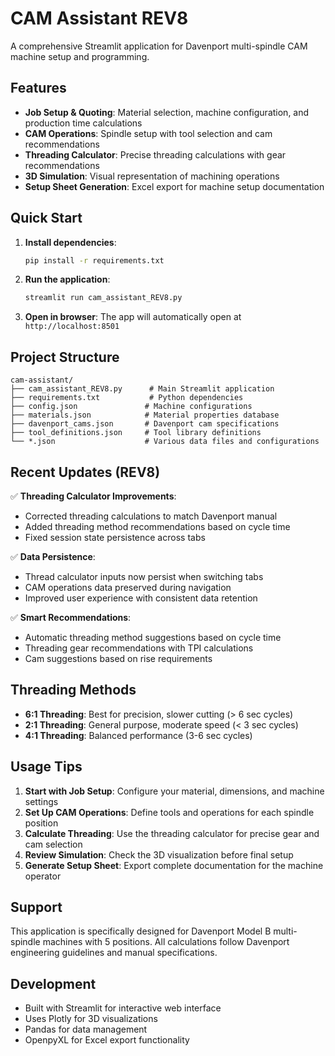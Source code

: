 # CAM Assistant REV8

A comprehensive Streamlit application for Davenport multi-spindle CAM machine setup and programming.

## Features

- **Job Setup & Quoting**: Material selection, machine configuration, and production time calculations
- **CAM Operations**: Spindle setup with tool selection and cam recommendations
- **Threading Calculator**: Precise threading calculations with gear recommendations
- **3D Simulation**: Visual representation of machining operations
- **Setup Sheet Generation**: Excel export for machine setup documentation

## Quick Start

1. **Install dependencies**:

   ```bash
   pip install -r requirements.txt
   ```

2. **Run the application**:

   ```bash
   streamlit run cam_assistant_REV8.py
   ```

3. **Open in browser**: The app will automatically open at `http://localhost:8501`

## Project Structure

```
cam-assistant/
├── cam_assistant_REV8.py      # Main Streamlit application
├── requirements.txt           # Python dependencies
├── config.json               # Machine configurations
├── materials.json            # Material properties database
├── davenport_cams.json       # Davenport cam specifications
├── tool_definitions.json     # Tool library definitions
└── *.json                    # Various data files and configurations
```

## Recent Updates (REV8)

✅ **Threading Calculator Improvements**:

- Corrected threading calculations to match Davenport manual
- Added threading method recommendations based on cycle time
- Fixed session state persistence across tabs

✅ **Data Persistence**:

- Thread calculator inputs now persist when switching tabs
- CAM operations data preserved during navigation
- Improved user experience with consistent data retention

✅ **Smart Recommendations**:

- Automatic threading method suggestions based on cycle time
- Threading gear recommendations with TPI calculations
- Cam suggestions based on rise requirements

## Threading Methods

- **6:1 Threading**: Best for precision, slower cutting (> 6 sec cycles)
- **2:1 Threading**: General purpose, moderate speed (< 3 sec cycles)
- **4:1 Threading**: Balanced performance (3-6 sec cycles)

## Usage Tips

1. **Start with Job Setup**: Configure your material, dimensions, and machine settings
2. **Set Up CAM Operations**: Define tools and operations for each spindle position
3. **Calculate Threading**: Use the threading calculator for precise gear and cam selection
4. **Review Simulation**: Check the 3D visualization before final setup
5. **Generate Setup Sheet**: Export complete documentation for the machine operator

## Support

This application is specifically designed for Davenport Model B multi-spindle machines with 5 positions. All calculations follow Davenport engineering guidelines and manual specifications.

## Development

- Built with Streamlit for interactive web interface
- Uses Plotly for 3D visualizations
- Pandas for data management
- OpenpyXL for Excel export functionality
